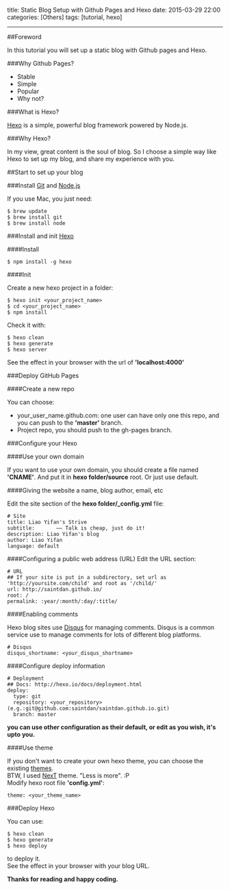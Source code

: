 title: Static Blog Setup with Github Pages and Hexo
date: 2015-03-29 22:00
categories: [Others]
tags: [tutorial, hexo]

---
##Foreword

In this tutorial you will set up a static blog with Github pages and Hexo.

###Why Github Pages?

- Stable
- Simple
- Popular
- Why not?

###What is Hexo?

[Hexo](https://github.com/hexojs/hexo) is a simple, powerful blog framework powered by Node.js.

###Why Hexo?

In my view, great content is the soul of blog. So I choose a simple way like Hexo to set up my blog, and share my experience with you.

<!-- more -->

##Start to set up your blog

###Install [Git](http://git-scm.com/) and [Node.js](https://nodejs.org/)

If you use Mac, you just need:

```
$ brew update  
$ brew install git  
$ brew install node
```

###Install and init [Hexo](https://github.com/hexojs/hexo)

####Install

```
$ npm install -g hexo
```
####Init

Create a new hexo project in a folder:

```
$ hexo init <your_project_name>
$ cd <your_project_name>
$ npm install
```

Check it with:

```
$ hexo clean  
$ hexo generate  
$ hexo server
```

See the effect in your browser with the url of **'localhost:4000'**

###Deploy GitHub Pages

####Create a new repo

You can choose:

- your_user_name.github.com: one user can have only one this repo, and you can push to the **'master'** branch.
- Project repo, you should push to the gh-pages branch.

###Configure your Hexo

####Use your own domain

If you want to use your own domain, you should create a file named **'CNAME'**. And put it in **hexo folder/source** root. Or just use default.

####Giving the website a name, blog author, email, etc

Edit the site section of the **hexo folder/_config.yml** file:

```
# Site
title: Liao Yifan's Strive
subtitle:       —— Talk is cheap, just do it!
description: Liao Yifan's blog
author: Liao Yifan
language: default
```
####Configuring a public web address (URL)
Edit the URL section:

```
# URL
## If your site is put in a subdirectory, set url as 'http://yoursite.com/child' and root as '/child/'
url: http://saintdan.github.io/
root: /
permalink: :year/:month/:day/:title/
```

####Enabling comments

Hexo blog sites use [Disqus](https://disqus.com/) for managing comments. Disqus is a common service use to manage comments for lots of different blog platforms.

```
# Disqus
disqus_shortname: <your_disqus_shortname>
```

####Configure deploy information

```
# Deployment
## Docs: http://hexo.io/docs/deployment.html
deploy:
  type: git
  repository: <your_repository> (e.g.:git@github.com:saintdan/saintdan.github.io.git)
  branch: master
```

**you can use other configuration as their default, or edit as you wish, it's upto you.**

####Use theme

If you don't want to create your own hexo theme, you can choose the existing [themes](https://github.com/hexojs/hexo/wiki/Themes).  
BTW, I used [NexT](https://github.com/iissnan/hexo-theme-next) theme. "Less is more". :P  
Modify hexo root file **'config.yml'**:

```
theme: <your_theme_name>
```

###Deploy Hexo

You can use:

```
$ hexo clean
$ hexo generate
$ hexo deploy
```

to deploy it.  
See the effect in your browser with your blog URL.  

**Thanks for reading and happy coding.**